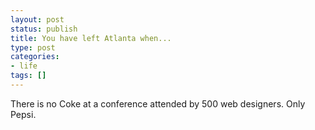 ```yaml
---
layout: post
status: publish
title: You have left Atlanta when...
type: post
categories:
- life
tags: []
---
```

There is no Coke at a conference attended by 500 web designers. Only Pepsi.
